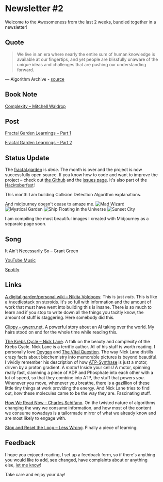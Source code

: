 # Newsletter #2

Welcome to the Awesomeness from the last 2 weeks, bundled together in a newsletter!

## Quote

> We live in an era where nearly the entire sum of human knowledge is available at our fingertips, and yet people are blissfully unaware of the unique ideas and challenges that are pushing our understanding forward.

— Algorithm Archive - [source](https://www.algorithm-archive.org/contents/introduction/introduction.html#:~:text=We%20live%20in%20an%20era%20where%20nearly%20the%20entire%20sum%20of%20human%20knowledge%20is%20available%20at%20our%20fingertips%2C%20and%20yet%20people%20are%20blissfully%20unaware%20of%20the%20unique%20ideas%20and%20challenges%20that%20are%20pushing%20our%20understanding%20forward.)

## Book Note
[Complexity – Mitchell Waldrop](/booknotes/complexity)

## Post
[Fractal Garden Learnings – Part 1](/posts/fractal-learnings-1)

[Fractal Garden Learnings – Part 2](/posts/fractal-learnings-2)

## Status Update
The [fractal.garden](https://fractal.garden) is *done*. The month is over and the project is now successfully open source. If you know how to code and want to improve the project – check out [the Github](https://github.com/trebeljahr/fractal-garden) and the [issues page](https://github.com/trebeljahr/fractal-garden/issues). It's also part of the [Hacktoberfest](https://hacktoberfest.com/)!

This month I am building Collision Detection Algorithm explanations.

And midjourney doesn't cease to amaze me. 
![Mad Wizard](/assets/midjourney/wizard.jpg)
![Mystical Garden](/assets/midjourney/garden.jpg)
![Ship Floating in the Universe](/assets/midjourney/universe-ship.jpg)
![Sunset City](/assets/midjourney/sunset.jpg)

I am compiling the most beautiful images I created with Midjourney as a separate page soon.

## Song
It Ain't Necessarily So – Grant Green
 
[YouTube Music](https://music.youtube.com/watch?v=VDDQsIu9FFE&list=OLAK5uy_n-14llfGIvJeRe2ErOfKu5YbM_8ZJnlOM)

[Spotify](https://open.spotify.com/track/59cZoQolK49mpslwfhkN7f)

## Links

[A digital garden/personal wiki – Nikita Voloboev](https://wiki.nikiv.dev/). This is just *nuts*. This is like a [/needlestack](/needlestack) on steroids. It's so full with information and the amount of work that must have went into building this is insane. There is so much to learn and if you stop to write down all the things you tacitly know, the amount of stuff is staggering. Here somebody did this.

[Clippy – gwern.net](https://www.gwern.net/fiction/Clippy). A powerful story about an AI taking over the world. My hairs stood on end for the whole time while reading this.

[The Krebs Cycle – Nick Lane](https://www.youtube.com/watch?v=vBiIDwBOqQA). A talk on the beauty and complexity of the Krebs Cycle. Nick Lane is a terrific author. All of his stuff is worth reading. I personally love [Oxygen](https://www.amazon.de/-/en/Nick-Lane/dp/0198784937) and [The Vital Question](https://www.amazon.de/-/en/Nick-Lane/dp/1781250375). The way Nick Lane distills crazy facts about biochemistry into memorable pictures is beyond beautiful. I vividly remember his description of how [ATP-Synthase](https://en.wikipedia.org/wiki/ATP_synthase) is just a motor, driven by a proton gradient. A *motor*! Inside your cells! A motor, spinning really fast, slamming a piece of ADP and Phosphate into each other with a lot of speed, so that they combine into ATP, the stuff that powers *you*. Whenever you move, whenever you breathe, there is a gazillion of these little tiny things at work providing the energy. And Nick Lane tries to find out, *how* these molecules came to be the way they are. Fascinating stuff.

[How We Read Now – Charles Schifano](https://charlesschifano.substack.com/p/how-we-read-now). On the twisted nature of algorithms changing the way we consume information, and how most of the content we consume nowadays is a tailormade mirror of what we already know and are most likely to engage with.

[Stop and Reset the Loop – Less Wrong](https://www.lesswrong.com/posts/odRdwD2GeCMfK7pXd/actually-practicing-rationality-and-the-5-second-level). Finally a piece of learning.

## Feedback 

I hope you enjoyed reading, I set up a feedback form, so if there's anything you would like to add, see changed, have complaints about or anything else, [let me know](https://airtable.com/shro1VeyG4lkNXkx2)!

Take care and enjoy your day!